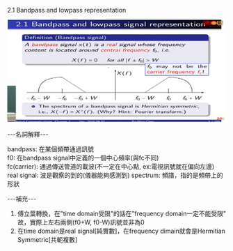 2.1 Bandpass and lowpass representation

![image](https://github.com/IamCalories/chenDC-notes/blob/master/docs/chapter2/res/2-1.png)



---名詞解釋---  

bandpass: 在某個頻帶通過訊號  
f0: 在bandpass signal中定義的一個中心頻率(與fc不同)  
fc(carrier): 通過傳送管道的載波(不一定在中心點, ex:電視訊號就在偏向左邊)
real signal: 波是觀察的到的(儀器能夠感測到)
spectrum: 頻譜，指的是頻帶上的形狀

---補充---  

1. 傅立葉轉換，在"time domain受限"的話在"frequency domain一定不能受限"  
   故，實際上左右兩側(f0+W, f0-W)訊號並非為0
2. 在time domain是real signal[純實數]，在frequency dimain就會是Hermitian Symmetric[共軛複數]
